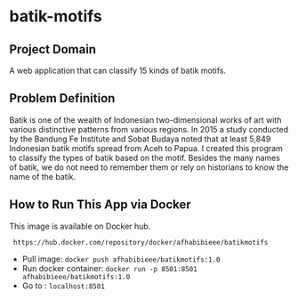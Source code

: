 # batik-motifs

## Project Domain
A web application that can classify 15 kinds of batik motifs.

## Problem Definition
Batik is one of the wealth of Indonesian two-dimensional works of art with various distinctive patterns from various regions. In 2015 a study conducted by the Bandung Fe Institute and Sobat Budaya noted that at least 5,849 Indonesian batik motifs spread from Aceh to Papua. I created this program to classify the types of batik based on the motif. Besides the many names of batik, we do not need to remember them or rely on historians to know the name of the batik.

## How to Run This App via Docker
This image is available on Docker hub.
```
 https://hub.docker.com/repository/docker/afhabibieee/batikmotifs
```
- Pull image: `docker push afhabibieee/batikmotifs:1.0`
- Run docker container: `docker run -p 8501:8501 afhabibieee/batikmotifs:1.0`
- Go to : `localhost:8501`

